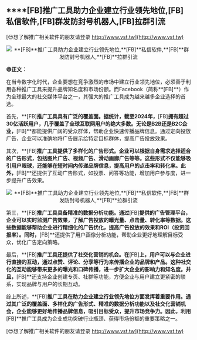 ## ****[FB]**推广工具助力企业建立行业领先地位,**[FB]**私信软件,**[FB]**群发防封号机器人,**[FB]**拉群引流**

[😍想了解推广相关软件的朋友请登录 http://www.vst.tw](http://www.vst.tw)

 <center><img src="https://vst.tw/MP4/tuiguang/png/2.png" alt="**[FB]**推广工具助力企业建立行业领先地位,**[FB]**私信软件,**[FB]**群发防封号机器人,**[FB]**拉群引流"></center>

**😄正文：**

在当今数字化时代，企业要想在竞争激烈的市场中建立行业领先地位，必须善于利用各种推广工具来提升品牌知名度和市场份额。而Facebook（简称**[FB]**）作为全球最大的社交媒体平台之一，其强大的推广工具成为越来越多企业选择的首选。

首先，**[FB]**推广工具具有广泛的覆盖面。据统计，截至2024年，**[FB]**拥有超过30亿活跃用户，几乎覆盖了全球互联网用户的绝大多数。无论是B2B还是B2C企业，**[FB]**都能提供广阔的受众群体，帮助企业快速传播品牌信息。通过定向投放广告，企业可以准确地将广告展示给特定目标群体，提高广告投放效果。

其次，**[FB]**推广工具提供了多样化的广告形式。企业可以根据自身需求选择适合的广告形式，包括图片广告、视频广告、滑动画廊广告等等。这些形式不仅能够吸引用户眼球，还能够在短时间内传递品牌信息，提高用户的点击率和转化率。此外，**[FB]**还提供了互动广告形式，如投票、问答等功能，增加用户参与度，进一步提升广告效果。

 <center><img src="https://vst.tw/MP4/tuiguang/png/4.png" alt="**[FB]**推广工具助力企业建立行业领先地位,**[FB]**私信软件,**[FB]**群发防封号机器人,**[FB]**拉群引流"></center>

第三，**[FB]**推广工具具备精准的数据分析功能。通过**[FB]**提供的广告管理平台，企业可以实时监测广告效果，了解广告投放的曝光量、点击量、转化率等数据。这些数据能够帮助企业进行精细化的广告优化，提高广告投放的效果和ROI（投资回报率）。同时，**[FB]**还提供了用户画像分析功能，帮助企业更好地理解目标受众，优化广告定向策略。

最后，**[FB]**推广工具还提供了社交化营销的机会。在**[FB]**上，用户可以与企业进行直接的互动，通过点赞、评论、分享等行为来传播企业的品牌和产品。这种社交化的互动能够带来更多的曝光和口碑传播，进一步扩大企业的影响力和知名度。并且，**[FB]**还支持企业创建专页、社群等功能，方便企业与用户建立更紧密的联系，实现品牌与用户的长期互动。

综上所述，**[FB]**推广工具在助力企业建立行业领先地位方面发挥着重要作用。通过其广泛的覆盖面、多样化的广告形式、精准的数据分析功能以及社交化营销机会，企业能够更好地传播品牌信息，吸引目标受众，提升市场竞争力。因此，利用**[FB]**推广工具成为企业成功突破行业瓶颈、获得市场份额的重要策略之一。

[😍想了解推广相关软件的朋友请登录 http://www.vst.tw](http://www.vst.tw)



